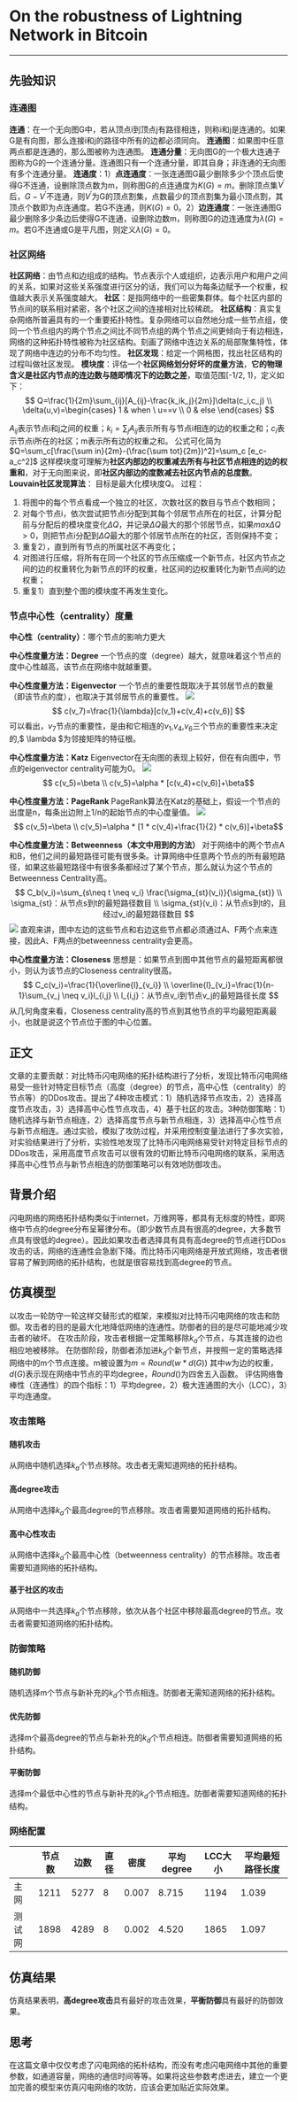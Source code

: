 <!--
 * @Author: ZhXZhao
 * @Date: 2020-03-05 11:04:00
 * @LastEditors: ZhXZhao
 * @LastEditTime: 2020-03-06 23:53:24
 * @Description: 
 -->

# On the robustness of Lightning Network in Bitcoin

---


## 先验知识

### 连通图

**连通**：在一个无向图G中，若从顶点i到顶点j有路径相连，则称i和j是连通的。如果G是有向图，那么连接i和j的路径中所有的边都必须同向。
**连通图**：如果图中任意两点都是连通的，那么图被称为连通图。
**连通分量**：无向图G的一个极大连通子图称为G的一个连通分量。连通图只有一个连通分量，即其自身；非连通的无向图有多个连通分量。
**连通度**：1）**点连通度**：一张连通图G最少删除多少个顶点后使得G不连通，设删除顶点数为m，则称图G的点连通度为$K(G)=m$。删除顶点集$V^{'}$后，$G-V^{'}$不连通，则$V^{'}$为G的顶点割集，点数最少的顶点割集为最小顶点割，其顶点个数即为点连通度。若G不连通，则$K(G)=0$。2）**边连通度**：一张连通图G最少删除多少条边后使得G不连通，设删除边数m，则称图G的边连通度为$\lambda (G)=m$。若G不连通或G是平凡图，则定义$\lambda (G)=0$。

### 社区网络

**社区网络**：由节点和边组成的结构。节点表示个人或组织，边表示用户和用户之间的关系，如果对这些关系强度进行区分的话，我们可以为每条边赋予一个权重，权值越大表示关系强度越大。
**社区**：是指网络中的一些密集群体。每个社区内部的节点间的联系相对紧密，各个社区之间的连接相对比较稀疏。
**社区结构**：真实复杂网络所普遍具有的一个重要拓扑特性。复杂网络可以自然地分成一些节点组，使同一个节点组内的两个节点之间比不同节点组的两个节点之间更倾向于有边相连，网络的这种拓扑特性被称为社区结构。刻画了网络中连边关系的局部聚集特性，体现了网络中连边的分布不均匀性。
**社区发现**：给定一个网格图，找出社区结构的过程叫做社区发现。
**模块度**：评估一个**社区网络划分好坏的度量方法**，**它的物理含义是社区内节点的连边数与随即情况下的边数之差**，取值范围[-1/2, 1)，定义如下：
$$ Q=\frac{1}{2m}\sum_{ij}[A_{ij}-\frac{k_ik_j}{2m}]\delta(c_i,c_j) \\ 
\delta(u,v)=\begin{cases}
    1 & when \ u==v \\
    0 & else
\end{cases} $$

$A_{ij}$表示节点i和j之间的权重；$k_i=\sum_jA_{ij}$表示所有与节点i相连的边的权重之和；$c_i$表示节点i所在的社区；m表示所有边的权重之和。
公式可化简为$Q=\sum_c[\frac{\sum in}{2m}-(\frac{\sum tot}{2m})^2]=\sum_c [e_c-a_c^2]$
这样模块度可理解为**社区内部边的权重减去所有与社区节点相连的边的权重和**，对于无向图来说，即**社区内部边的度数减去社区内节点的总度数**。
**Louvain社区发现算法**：
目标是最大化模块度Q。
过程：
1. 将图中的每个节点看成一个独立的社区，次数社区的数目与节点个数相同；
2. 对每个节点i，依次尝试把节点i分配到其每个邻居节点所在的社区，计算分配前与分配后的模块度变化$\Delta Q$，并记录$\Delta Q$最大的那个邻居节点，如果$max\Delta Q>0$，则把节点i分配到$\Delta Q$最大的那个邻居节点所在的社区，否则保持不变；
3. 重复2），直到所有节点的所属社区不再变化；
4. 对图进行压缩，将所有在同一个社区的节点压缩成一个新节点，社区内节点之间的边的权重转化为新节点的环的权重，社区间的边权重转化为新节点间的边权重；
5. 重复1）直到整个图的模块度不再发生变化。

### 节点中心性（centrality）度量

**中心性（centrality）**：哪个节点的影响力更大

**中心性度量方法：Degree**
一个节点的度（degree）越大，就意味着这个节点的度中心性越高，该节点在网络中就越重要。

**中心性度量方法：Eigenvector**
一个节点的重要性既取决于其邻居节点的数量（即该节点的度），也取决于其邻居节点的重要性。
![](pic/centrality_eigenvector.jpg)
$$ c(v_7)=\frac{1}{\lambda}[c(v_1)+c(v_4)+c(v_6)] $$
可以看出，$v_7$节点的重要性，是由和它相连的$v_1$,$v_4$,$v_6$三个节点的重要性来决定的,$ \lambda $为邻接矩阵的特征根。

**中心性度量方法：Katz**
Eigenvector在无向图的表现上较好，但在有向图中，节点的eigenvector centrality可能为0。
![](pic/centrality_Katz.jpg)
$$ c(v_5)=\beta \\ c(v_5)=\alpha * [c(v_4)+c(v_6)]+\beta$$

**中心性度量方法：PageRank**
PageRank算法在Katz的基础上，假设一个节点的出度是n，每条出边附上1/n的起始节点的中心度量值。
![](pic/centrality_Katz.jpg)
$$ c(v_5)=\beta \\ c(v_5)=\alpha * [1 * c(v_4)+\frac{1}{2} * c(v_6)]+\beta$$

**中心性度量方法：Betweenness（本文中用到的方法）**
对于网络中的两个节点A和B，他们之间的最短路径可能有很多条。计算网络中任意两个节点的所有最短路径，如果这些最短路径中有很多条都经过了某个节点，那么就认为这个节点的Betweenness Centrality高。
$$ C_b(v_i)=\sum_{s\neq t \neq v_i} \frac{\sigma_{st}(v_i)}{\sigma_{st}} \\ \sigma_{st}：从节点s到t的最短路径数目 \\ \sigma_{st}(v_i)：从节点s到t的，且经过v_i的最短路径数目 $$
![](pic/centrality_betweenness.jpg)
直观来讲，图中左边的这些节点和右边这些节点都必须通过A、F两个点来连接，因此A、F两点的betweenness centrality会更高。

**中心性度量方法：Closeness**
思想是：如果节点到图中其他节点的最短距离都很小，则认为该节点的Closeness centrality很高。
$$ C_c(v_i)=\frac{1}{\overline{l}_{v_i}} \\ \overline{l}_{v_i}=\frac{1}{n-1}\sum_{v_j \neq v_i}l_{i,j} \\ l_{i,j}：从节点v_i到节点v_j的最短路径长度 $$
从几何角度来看，Closeness centrality高的节点到其他节点的平均最短距离最小，也就是说这个节点位于图的中心位置。

## 正文

文章的主要贡献：对比特币闪电网络的拓扑结构进行了分析，发现比特币闪电网络易受一些针对特定目标节点（高度（degree）的节点，高中心性（centrality）的节点等）的DDos攻击。提出了4种攻击模式：1）随机选择节点攻击，2）选择高度节点攻击，3）选择高中心性节点攻击，4）基于社区的攻击。3种防御策略：1）随机选择与新节点相连，2）选择高度节点与新节点相连，3）选择高中心性节点与新节点相连。通过实验，模拟了攻防过程，并采用控制变量法进行了多次实验，对实验结果进行了分析，实验性地发现了比特币闪电网络易受针对特定目标节点的DDos攻击，采用高度节点攻击可以很有效的切断比特币闪电网络的联系，采用选择高中心性节点与新节点相连的防御策略可以有效地防御攻击。

## 背景介绍
闪电网络的网络拓扑结构类似于internet，万维网等，都具有无标度的特性，即网络中节点的degree分布呈幂律分布。（即少数节点具有很高的degree，大多数节点具有很低的degree）。因此如果攻击者选择具有具有高degree的节点进行DDos攻击的话，网络的连通性会急剧下降。而比特币闪电网络是开放式网络，攻击者很容易了解到网络的拓扑结构，也就是很容易找到高degree的节点。

## 仿真模型

以攻击一轮防守一轮这样交替形式的框架，来模拟对比特币闪电网络的攻击和防御。攻击者的目的是最大化地降低网络的连通性。防御者的目的是尽可能地减少攻击者的破坏。
在攻击阶段，攻击者根据一定策略移除$k_a$个节点，与其连接的边也相应地被移除。
在防御阶段，防御者添加进$k_d$个新节点，并按照一定的策略选择网络中的m个节点连接。m被设置为$m=Round(w*d(G))$
其中$w$为边的权重，$d(G)$表示现在网络中节点的平均degree，$Round()$为四舍五入函数。
评估网络鲁棒性（连通性）的四个指标：1）平均degree，2）极大连通图的大小（LCC），3）平均连通度。

### 攻击策略

#### 随机攻击
从网络中随机选择$k_a$个节点移除。攻击者无需知道网络的拓扑结构。

#### 高degree攻击
从网络中选择$k_a$个最高degree的节点移除。攻击者需要知道网络的拓扑结构。

#### 高中心性攻击
从网络中选择$k_a$个最高中心性（betweenness centrality）的节点移除。攻击者需要知道网络的拓扑结构。

#### 基于社区的攻击
从网络中一共选择$k_a$个节点移除，依次从各个社区中移除最高degree的节点。攻击者需要知道网络的拓扑结构。

### 防御策略

#### 随机防御
随机选择m个节点与新补充的$k_d$个节点相连。防御者无需知道网络的拓扑结构。

#### 优先防御
选择m个最高degree的节点与新补充的$k_d$个节点相连。防御者需要知道网络的拓扑结构。

#### 平衡防御
选择m个最低中心性的节点与新补充的$k_d$个节点相连。防御者需要知道网络的拓扑结构。

### 网络配置
||节点数|边数|直径|密度|平均degree|LCC大小|平均最短路径长度|
|---|---|---|---|---|---|---|---|
|主网|1211|5277|8|0.007|8.715|1194|1.039|
|测试网|1898|4289|8|0.002|4.520|1865|1.097|

## 仿真结果

仿真结果表明，**高degree攻击**具有最好的攻击效果，**平衡防御**具有最好的防御效果。

## 思考
在这篇文章中仅仅考虑了闪电网络的拓朴结构，而没有考虑闪电网络中其他的重要参数，如通道容量，网络的通信时间等等。如果将这些参数考虑进去，建立一个更加完善的模型来仿真闪电网络的攻防，应该会更加贴近实际效果。

